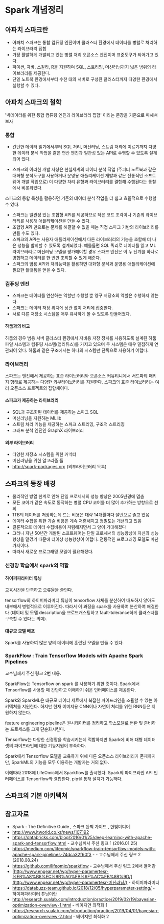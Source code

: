 # Spark 개념정리

## 아파치 스파크란

- 아파치 스파크는 통합 컴퓨팅 엔진이며 클러스터 환경에서 데이터를 병렬로 처리하는 라이브러리 집합
- 가장 활발하게 개발되고 있는 병렬 처리 오픈소스 엔진이며 표준도구가 되어가고 있다.
- 파이썬, 자바, 스칼라, R을 지원하며 SQL, 스트리밍, 머신러닝까지 넓은 범위의 라이브러리를 제공한다.
- 단일 노트북 환경에서부터 수천 대의 서버로 구성된 클러스터까지 다양한 환경에서 실행할 수 있다.



## 아파치 스파크의 철학

'빅데이터를 위한 통합 컴퓨팅 엔진과 라이브러리 집합' 이라는 문장을 기준으로 파헤쳐보자



### 통합

- 간단한 데이터 읽기에서부터 SQL 처리, 머신러닝, 스트림 처리에 이르기까지 다양한 데이터 분석 작업을 같은 연산 엔진과 일관성 있는 API로 수행할 수 있도록 설계되어 있다.

- 스파크의 이러한 개발 사상은 현실세계의 데이터 분석 작업 (주피터 노트북과 같은 대화형 분석도구를 사용하거나 운영용 애플리케이션 개발과 같은 전통적인 소프트웨어 개발 작업으로) 이 다양한 처리 유형과 라이브러리를 결합해 수행된다는 통찰에서 비롯되었다.

스파크의 통합 특성을 활용하면 기존의 데이터 분석 작업을 더 쉽고 효율적으로 수행할 수 있다.

- 스파크는 일관성 있는 조합형 API를 제공하므로 작은 코드 조각이나 기존의 라이브러리를 사용해 애플리케이션을 만들 수 있다.
- 조합형 API 만으로는 문제를 해결할 수 없을 때는 직접 스파크 기반의 라이브러리를 만들 수도 있다.
- 스파크의 API는 사용자 애플리케이션에서 다른 라이브러리의 기능을 조합해 더 나은 성능을 발휘할 수 있도록 설계되었다.
  예를들면 SQL 쿼리로 데이터를 읽고 ML 라이브러리로 머신러닝 모델을 평가해야할 경우 스파크 엔진은 이 두 단계를 하나로 병합하고 데이터를 한 번만 조회할 수 있게 해준다.
- 스파크의 범용 API와 처리능력을 활용하면 대화형 분석과 운영용 애플리케이션에 필요한 플랫폼을 얻을 수 있다.



### 컴퓨팅 엔진

- 스파크는 데이터를 연산하는 역할만 수행할 뿐 영구 저장소의 역할은 수행하지 않는다.
- 스파크는 데이터 저장 위치에 상관 없이 처리에 집중한다.
- 서로 다른 저장소 시스템을 매우 유사하게 볼 수 있도록 만들어졌다.

#### 하둡과의 비교

하둡의 경우 범용 서버 클러스터 환경에서 저비용 저장 장치를 사용하도록 설계된 하둡 파일 시스템과 컴퓨팅 시스템(맵리듀스)를 가지고 있으며 두 시스템은 매우 밀접하게 연관되어 있다. 하둡과 같은 구조에서는 하나의 시스템만 단독으로 사용하기 어렵다.



### 라이브러리

스파크는 엔진에서 제공하는 표준 라이브러리와 오픈소스 커뮤티니에서 서드파티 패키지 형태로 제공하는 다양한 외부라이브러리를 지원한다. 스파크의 표준 라이브러리는 여러 오픈소스 프로젝트의 집합체이다.

#### 스파크가 제공하는 라이브러리

- SQL과 구조화된 데이터를 제공하는 스파크 SQL
- 머신러닝을 지원하는 MLlib
- 스트림 처리 기능을 제공하는 스파크 스트리밍, 구조적 스트리밍
- 그래프 분석 엔진인 GraphX 라이브러리

#### 외부 라이브러리

- 다양한 저장소 시스템을 위한 커넥터
- 머신러닝을 위한 알고리즘 들
- http://spark-packages.org (외부라이브러리 목록)



## 스파크의 등장 배경

- 물리적인 방열 한계로 인해 단일 프로세서의 성능 향상은 2005년경에 멈춤
- 모든 코어가 같은 속도로 동작하는 병렬 CPU 코어를 더 많이 추가하는 방향으로 선회
- 1TB의 데이터를 저장하는데 드는 비용은 대략 14개월마다 절반으로 줄고 있음
- 데이터 수집을 위한 기술 비용은 계속 저렴해지고 정밀도는 개선되고 있음
- 결론적으로 데이터 수집비용이 저렴해지면서 그 양이 거대해졌다
- 그러나 지난 50년간 개발된 소프트웨어는 단일 프로세서의 성능향상에 자신의 성능향상을 맡겼기 때문에 더이상 성능향상이 어렵다. 전통적인 프로그래밍 모델도 마찬가지이다.
- 따라서 새로운 프로그래밍 모델이 필요해졌다.



### 신경망 학습에서 spark의 역할

#### 하이퍼파라미터 튜닝

교육시간을 단축하고 오류율을 줄인다. 

tensorflow의 하이퍼파라미터 튜닝이 tensorflow 자체를 분산하여 배포하지 않아도 내부에서 병렬적으로 이루어진다. 따라서 이 과정을 spark를 사용하여 분산하여 해결한다 (데이터 및 모델 description을 브로드캐스팅하고 fault-tolerance하게 클러스터를 구축할 수 있다는 의미).



#### 대규모 모델 배포

Spark를 사용하여 많은 양의 데이터에 훈련된 모델을 만들 수 있다.



### SparkFlow : Train Tensorflow Models with Apache Spark Pipelines

교수님께서 주신 링크 2번 내용.

SparkFlow는 Tensorflow on spark 를 사용하기 위한 것이다. Spark에서 Tensorflow를 사용할 때 간단하고 이해하기 쉬운 인터페이스를 제공한다. 

Spark와 SparkML은 대규모 데이터 세트에서 복잡한 파이프라인을 조율할 수 있는 아키텍쳐를 지원한다.
하지만 현재 이미지용 CNN이나 자연어 처리를 위한 RNN등은 지원하지 않는다.

feature engineering pipeline은 원시데이터를 정리하고 학스모델로 변환 및 준비하는 프로세스를 크게 단순화시킨다.

Tensorflow는 다양한 신경망을 학습시키는데 적합하지만 Spark에 비해 대형 데이터셋의 파이프라인에 대한 기능지원이 부족하다. 

Spark에서 Tensorflow 모델을 교육하기 위해 다른 오픈소스 라이브러리가 존재하지만, SparkML의 기능을 모두 이용하는 개발자는 거의 없다.

이에따라 2018에 LifeOmic에서 Sparkflow를 출시했다. Spark의 파이프라인 API 인터페이스를 Tensorflow와 결합한다. pip을 통해 설치가 가능하다.  



## 스파크의 기본 아키텍쳐







## 참고자료

- Spark : The Definitive Guide , 스파크 완벽 가이드 , 한빛미디어
- http://www.itworld.co.kr/news/107192
- https://databricks.com/blog/2016/01/25/deep-learning-with-apache-spark-and-tensorflow.html - 교수님께서 주신 링크 1 (2016.01.25)
- https://medium.com/lifeomic/sparkflow-train-tensorflow-models-with-apache-spark-pipelines-74dca32f60f3 - - 교수님께서 주신 링크 2 (2018.08.24)
- https://github.com/lifeomic/sparkflow - 교수님께서 주신 링크 2에서 들어감
- [http://www.engear.net/wp/hyper-paramertesr-%EB%A8%B8%EC%8B%A0%EB%9F%AC%EB%8B%9D/](http://www.engear.net/wp/hyper-paramertesr-머신러닝/) - 하이퍼파라미터
- https://databuzz-team.github.io/2018/12/05/hyperparameter-setting/ - 하이퍼파라미터 튜닝이란
- http://research.sualab.com/introduction/practice/2019/02/19/bayesian-optimization-overview-1.html - 베이지안 최적화 1
- https://research.sualab.com/introduction/practice/2019/04/01/bayesian-optimization-overview-2.html - 베이지안 최적화 2




